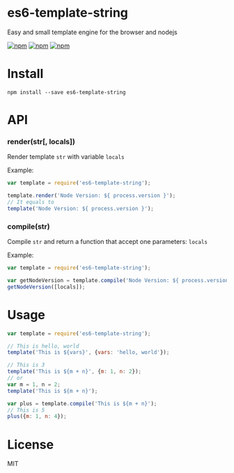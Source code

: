 # es6-template-string
Easy and small template engine for the browser and nodejs

[![npm](https://img.shields.io/npm/v/es6-template-string.svg?style=flat-square)](https://www.npmjs.com/package/es6-template-string)
[![npm](https://img.shields.io/npm/dt/es6-template-string.svg?style=flat-square)](https://www.npmjs.com/package/es6-template-string)
[![npm](https://img.shields.io/npm/l/es6-template-string.svg?style=flat-square)](https://www.npmjs.com/package/es6-template-string)

# Install
```shell
npm install --save es6-template-string
```

# API
### render(str[, locals])
Render template `str` with variable `locals`

Example:
```js
var template = require('es6-template-string');

template.render('Node Version: ${ process.version }');
// It equals to
template('Node Version: ${ process.version }');
```

### compile(str)
Compile `str` and return a function that accept one parameters: `locals`

Example:
```js
var template = require('es6-template-string');

var getNodeVersion = template.compile('Node Version: ${ process.version }');
getNodeVersion([locals]);
```

# Usage
```js
var template = require('es6-template-string');

// This is hello, world
template('This is ${vars}', {vars: 'hello, world'});

// This is 3
template('This is ${m + n}', {m: 1, n: 2});
// or
var m = 1, n = 2;
template('This is ${m + n}');

var plus = template.compile('This is ${m + n}');
// This is 5
plus({m: 1, n: 4});
```

# License
MIT
